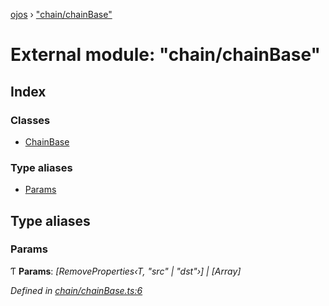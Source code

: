 [ojos](../README.md) › ["chain/chainBase"](_chain_chainbase_.md)

# External module: "chain/chainBase"

## Index

### Classes

* [ChainBase](../classes/_chain_chainbase_.chainbase.md)

### Type aliases

* [Params](_chain_chainbase_.md#params)

## Type aliases

###  Params

Ƭ **Params**: *[RemoveProperties‹T, "src" | "dst"›] | [Array]*

*Defined in [chain/chainBase.ts:6](https://github.com/cancerberoSgx/mirada/blob/3544b58/ojos/src/chain/chainBase.ts#L6)*
